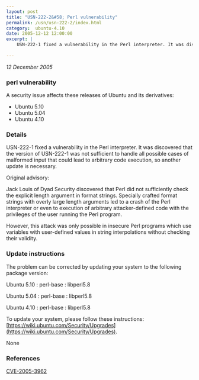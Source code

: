 ```yaml
---
layout: post
title: "USN-222-2&#58; Perl vulnerability"
permalink: /usn/usn-222-2/index.html
category:  ubuntu-4.10
date: 2005-12-12 12:00:00
excerpt: |
    USN-222-1 fixed a vulnerability in the Perl interpreter. It was discovered that the version of USN-222-1 was not sufficient to handle all possible cases of malformed input that could lead to arbitrary code execution, so another update is necessary.
    
--- 
```

 
 

*12 December 2005*

### perl vulnerability

A security issue affects these releases of Ubuntu and its derivatives:

* Ubuntu 5.10
* Ubuntu 5.04
* Ubuntu 4.10

### Details

USN-222-1 fixed a vulnerability in the Perl interpreter. It was discovered that the version of USN-222-1 was not sufficient to handle all possible cases of malformed input that could lead to arbitrary code execution, so another update is necessary.

Original advisory:

 Jack Louis of Dyad Security discovered that Perl did not sufficiently check the explicit length argument in format strings. Specially crafted format strings with overly large length arguments led to a crash of the Perl interpreter or even to execution of arbitrary attacker-defined code with the privileges of the user running the Perl program.

 However, this attack was only possible in insecure Perl programs which use variables with user-defined values in string interpolations without checking their validity.

### Update instructions

The problem can be corrected by updating your system to the following package version:

Ubuntu 5.10
 : perl-base 
 : libperl5.8 

Ubuntu 5.04
 : perl-base 
 : libperl5.8 

Ubuntu 4.10
 : perl-base 
 : libperl5.8 

To update your system, please follow these instructions: [https://wiki.ubuntu.com/Security/Upgrades](https://wiki.ubuntu.com/Security/Upgrades).

None

### References

 
 [CVE-2005-3962](http://people.ubuntu.com/~ubuntu-security/cve/CVE-2005-3962)
 

